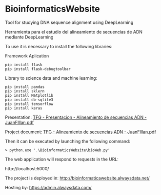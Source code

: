 # BioinformaticsWebsite

Tool for studying DNA sequence alignment using DeepLearning

Herramienta para el estudio del alineamiento de secuencias de ADN mediante DeepLearning

To use it is necessary to install the following libraries:

  Framework Aplication

    pip install flask
    pip install flask-debugtoolbar

  Library to science data and machine learning: 

    pip install pandas
    pip install sklern
    pip install Matplotlib
    pip install db-sqlite3
    pip install tensorflow
    pip install keras

Presentation:
[TFG - Presentacion - Alineamiento de secuencias ADN - JuanFIllan.pdf](https://github.com/jillansa/BioinformaticsWebsite/files/7807255/TFG.-.Presentacion.-.Alineamiento.de.secuencias.ADN.-.JuanFIllan.pdf)



Project document:
[TFG - Alineamiento de secuencias ADN - JuanFIllan.pdf](https://github.com/jillansa/BioinformaticsWebsite/files/7807267/TFG.-.Alineamiento.de.secuencias.ADN.-.JuanFIllan.pdf)


Then it can be executed by launching the following command:

    > python.exe '.\BioinformaticsWebsite\bioWeb.py'

The web application will respond to requests in the URL:

http://localhost:5000/

The project is deployed in:
http://bioinformaticawebsite.alwaysdata.net/

Hosting by:
https://admin.alwaysdata.com/
